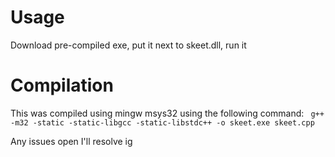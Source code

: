 # Usage
Download pre-compiled exe, put it next to skeet.dll, run it

# Compilation
This was compiled using mingw msys32 using the following command:
` g++ -m32 -static -static-libgcc -static-libstdc++ -o skeet.exe skeet.cpp`

Any issues open I'll resolve ig
